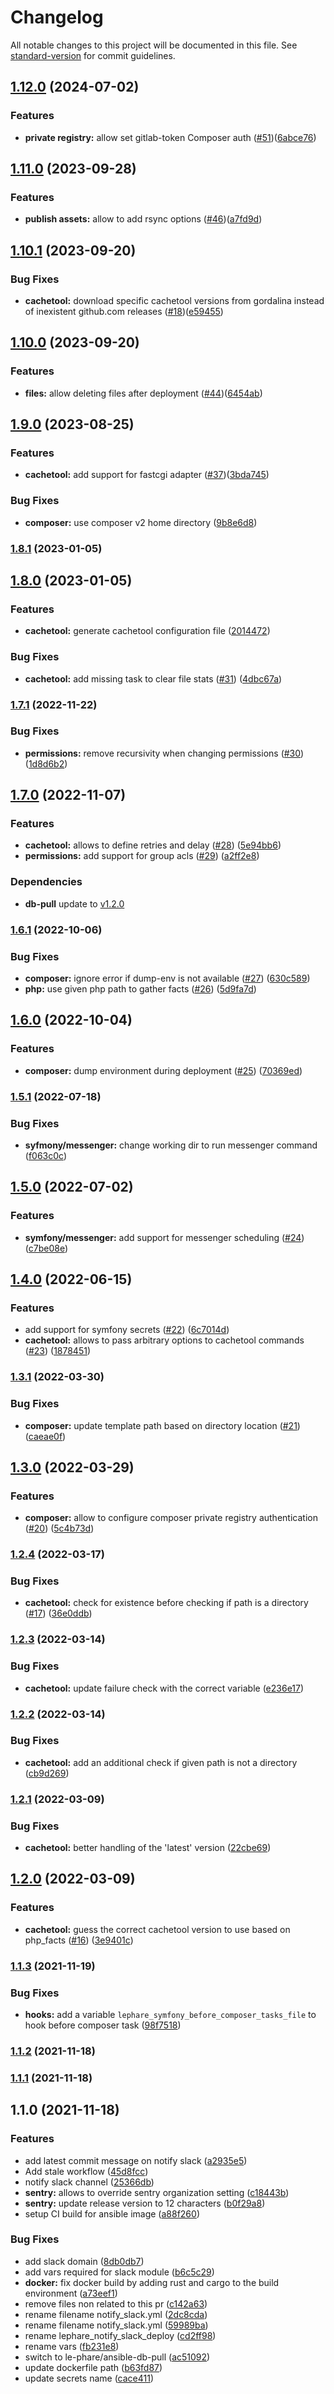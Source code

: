 # Changelog

All notable changes to this project will be documented in this file. See [standard-version](https://github.com/conventional-changelog/standard-version) for commit guidelines.

## [1.12.0](https://github.com/le-phare/ansible-deploy/compare/v1.11.0...v1.12.0) (2024-07-02)

### Features

* **private registry:** allow set gitlab-token Composer auth ([#51](https://github.com/le-phare/ansible-deploy/pull/51))([6abce76](https://github.com/le-phare/ansible-deploy/pull/51/commits/6abce764e7654c7b807c63b68b66f3c8ee85c280))

## [1.11.0](https://github.com/le-phare/ansible-deploy/compare/v1.10.1...v1.11.0) (2023-09-28)

### Features

* **publish assets:** allow to add rsync options ([#46](https://github.com/le-phare/ansible-deploy/pull/46))([a7fd9d](https://github.com/le-phare/ansible-deploy/commit/a7fd9df3e5f678a16a864b78378aa42aba594d79))

## [1.10.1](https://github.com/le-phare/ansible-deploy/compare/v1.10.0...v1.10.1) (2023-09-20)

### Bug Fixes

* **cachetool:** download specific cachetool versions from gordalina instead of inexistent github.com releases ([#18](https://github.com/le-phare/ansible-deploy/issues/18))([e59455](https://github.com/le-phare/ansible-deploy/commit/e59455d19248a37e38642c6ff2e767a4605e85e6))

## [1.10.0](https://github.com/le-phare/ansible-deploy/compare/v1.9.0...v1.10.0) (2023-09-20)

### Features

* **files:** allow deleting files after deployment ([#44](https://github.com/le-phare/ansible-deploy/issues/44))([6454ab](https://github.com/le-phare/ansible-deploy/commit/6454ab8b98d9634deda63ccfd81e20576e3bf000))

## [1.9.0](https://github.com/le-phare/ansible-deploy/compare/v1.8.1...v1.9.0) (2023-08-25)

### Features

* **cachetool:** add support for fastcgi adapter ([#37](https://github.com/le-phare/ansible-deploy/issues/37))([3bda745](https://github.com/le-phare/ansible-deploy/commit/3bda745b50f8ef1756e865ff6637d99955fe15cc))

### Bug Fixes

* **composer:** use composer v2 home directory ([9b8e6d8](https://github.com/le-phare/ansible-deploy/commit/9b8e6d87e1ac9e21e9541b8a8280a2ab5da6c5a6))

### [1.8.1](https://github.com/le-phare/ansible-deploy/compare/v1.8.0...v1.8.1) (2023-01-05)

## [1.8.0](https://github.com/le-phare/ansible-deploy/compare/v1.7.1...v1.8.0) (2023-01-05)


### Features

* **cachetool:** generate cachetool configuration file ([2014472](https://github.com/le-phare/ansible-deploy/commit/201447231d90698565e68f2a6906c647b79b945f))


### Bug Fixes

* **cachetool:** add missing task to clear file stats ([#31](https://github.com/le-phare/ansible-deploy/issues/31)) ([4dbc67a](https://github.com/le-phare/ansible-deploy/commit/4dbc67ace6c71eb5aed2f40dd39779106d34b8b4))

### [1.7.1](https://github.com/le-phare/ansible-deploy/compare/v1.7.0...v1.7.1) (2022-11-22)


### Bug Fixes

* **permissions:** remove recursivity when changing permissions ([#30](https://github.com/le-phare/ansible-deploy/issues/30)) ([1d8d6b2](https://github.com/le-phare/ansible-deploy/commit/1d8d6b2951bab9eedd1d3092aa118d054cd7d145))

## [1.7.0](https://github.com/le-phare/ansible-deploy/compare/v1.6.1...v1.7.0) (2022-11-07)


### Features

* **cachetool:** allows to define retries and delay ([#28](https://github.com/le-phare/ansible-deploy/issues/28)) ([5e94bb6](https://github.com/le-phare/ansible-deploy/commit/5e94bb67669283bb8d09646484468d2087db47d6))
* **permissions:** add support for group acls ([#29](https://github.com/le-phare/ansible-deploy/issues/29)) ([a2ff2e8](https://github.com/le-phare/ansible-deploy/commit/a2ff2e869ec40939cba6d8679e99c6a29ba55011))

### Dependencies

* **db-pull** update to [v1.2.0](https://github.com/le-phare/ansible-db-pull/blob/master/CHANGELOG.md)

### [1.6.1](https://github.com/le-phare/ansible-deploy/compare/v1.6.0...v1.6.1) (2022-10-06)


### Bug Fixes

* **composer:** ignore error if dump-env is not available ([#27](https://github.com/le-phare/ansible-deploy/issues/27)) ([630c589](https://github.com/le-phare/ansible-deploy/commit/630c5894f819b3b79866fd4300fbfe5c05ae5c95))
* **php:** use given php path to gather facts ([#26](https://github.com/le-phare/ansible-deploy/issues/26)) ([5d9fa7d](https://github.com/le-phare/ansible-deploy/commit/5d9fa7d24df2b6a911f6449b82a52b17c6926554))

## [1.6.0](https://github.com/le-phare/ansible-deploy/compare/v1.5.1...v1.6.0) (2022-10-04)


### Features

* **composer:** dump environment during deployment  ([#25](https://github.com/le-phare/ansible-deploy/issues/25)) ([70369ed](https://github.com/le-phare/ansible-deploy/commit/70369ed0e335a2dc677ac3c26aca181491b6c6e1))

### [1.5.1](https://github.com/le-phare/ansible-deploy/compare/v1.5.0...v1.5.1) (2022-07-18)


### Bug Fixes

* **syfmony/messenger:** change working dir to run messenger command ([f063c0c](https://github.com/le-phare/ansible-deploy/commit/f063c0c1dca04498ce7123476b0ea9e91b6fda87))

## [1.5.0](https://github.com/le-phare/ansible-deploy/compare/v1.4.0...v1.5.0) (2022-07-02)


### Features

* **symfony/messenger:** add support for messenger scheduling ([#24](https://github.com/le-phare/ansible-deploy/issues/24)) ([c7be08e](https://github.com/le-phare/ansible-deploy/commit/c7be08ecefbc9f78026694d8c2b8546bc288755c))

## [1.4.0](https://github.com/le-phare/ansible-deploy/compare/v1.3.1...v1.4.0) (2022-06-15)


### Features

* add support for symfony secrets ([#22](https://github.com/le-phare/ansible-deploy/issues/22)) ([6c7014d](https://github.com/le-phare/ansible-deploy/commit/6c7014d6a680561151f61a31df43dc69498e51ec))
* **cachetool:** allows to pass arbitrary options to cachetool commands ([#23](https://github.com/le-phare/ansible-deploy/issues/23)) ([1878451](https://github.com/le-phare/ansible-deploy/commit/1878451e29fd0914894fc184fa53e7470ad6dec5))

### [1.3.1](https://github.com/le-phare/ansible-deploy/compare/v1.3.0...v1.3.1) (2022-03-30)


### Bug Fixes

* **composer:** update template path based on directory location ([#21](https://github.com/le-phare/ansible-deploy/issues/21)) ([caeae0f](https://github.com/le-phare/ansible-deploy/commit/caeae0f8118f90097e0b715b744d7c7e8bff662e))

## [1.3.0](https://github.com/le-phare/ansible-deploy/compare/v1.2.4...v1.3.0) (2022-03-29)


### Features

* **composer:** allow to configure composer private registry authentication ([#20](https://github.com/le-phare/ansible-deploy/issues/20)) ([5c4b73d](https://github.com/le-phare/ansible-deploy/commit/5c4b73d86b53c9a4ff4212d3b513dbe58b6c01cb))

### [1.2.4](https://github.com/le-phare/ansible-deploy/compare/v1.2.3...v1.2.4) (2022-03-17)


### Bug Fixes

* **cachetool:** check for existence before checking if path is a directory ([#17](https://github.com/le-phare/ansible-deploy/issues/17)) ([36e0ddb](https://github.com/le-phare/ansible-deploy/commit/36e0ddb3f44e0c617b9cd665d0a53a5d24d45a38))

### [1.2.3](https://github.com/le-phare/ansible-deploy/compare/v1.2.2...v1.2.3) (2022-03-14)


### Bug Fixes

* **cachetool:** update failure check with the correct variable ([e236e17](https://github.com/le-phare/ansible-deploy/commit/e236e17512d18e323c753b62c6deda2083756d51))

### [1.2.2](https://github.com/le-phare/ansible-deploy/compare/v1.2.1...v1.2.2) (2022-03-14)


### Bug Fixes

* **cachetool:** add an additional check if given path is not a directory ([cb9d269](https://github.com/le-phare/ansible-deploy/commit/cb9d26944278523b2a1cf1134eb4021a5353cf25))

### [1.2.1](https://github.com/le-phare/ansible-deploy/compare/v1.2.0...v1.2.1) (2022-03-09)


### Bug Fixes

* **cachetool:** better handling of the 'latest' version ([22cbe69](https://github.com/le-phare/ansible-deploy/commit/22cbe69fe394c724664c686fe82d4038efe66720))

## [1.2.0](https://github.com/le-phare/ansible-deploy/compare/v1.1.3...v1.2.0) (2022-03-09)


### Features

* **cachetool:** guess the correct cachetool version to use based on php_facts ([#16](https://github.com/le-phare/ansible-deploy/issues/16)) ([3e9401c](https://github.com/le-phare/ansible-deploy/commit/3e9401ccd06d7dd704d82afc084e4f6a141be644))

### [1.1.3](https://github.com/le-phare/ansible-deploy/compare/v1.1.2...v1.1.3) (2021-11-19)


### Bug Fixes

* **hooks:** add a variable `lephare_symfony_before_composer_tasks_file` to hook before composer task ([98f7518](https://github.com/le-phare/ansible-deploy/commit/98f75186dc58211b508a5174c59bd64671c7e3f0))

### [1.1.2](https://github.com/le-phare/ansible-deploy/compare/v1.1.1...v1.1.2) (2021-11-18)

### [1.1.1](https://github.com/le-phare/ansible-deploy/compare/v1.1.0...v1.1.1) (2021-11-18)

## 1.1.0 (2021-11-18)


### Features

* add latest commit message on notify slack ([a2935e5](https://github.com/le-phare/ansible-deploy/commit/a2935e53ff26d1ef438fdd78dfdc773ad609e859))
* Add stale workflow ([45d8fcc](https://github.com/le-phare/ansible-deploy/commit/45d8fcc9e97dfea5c4cac4e9a5bf325459388d9b))
* notify slack channel ([25366db](https://github.com/le-phare/ansible-deploy/commit/25366dbc6fded848120dd5c156de657a5a4d16e8))
* **sentry:** allows to override sentry organization setting ([c18443b](https://github.com/le-phare/ansible-deploy/commit/c18443b747bba0ab18226dfadf626c985573d88e))
* **sentry:** update release version to 12 characters ([b0f29a8](https://github.com/le-phare/ansible-deploy/commit/b0f29a86f0dffd0d1b5ee22a0b7f2470e4fed252))
* setup CI build for ansible image ([a88f260](https://github.com/le-phare/ansible-deploy/commit/a88f2605e613be93ecb1cf0b18425ee4c5043767))


### Bug Fixes

* add slack domain ([8db0db7](https://github.com/le-phare/ansible-deploy/commit/8db0db72c24ae759be4e1027c7351dd43fabe416))
* add vars required for slack module ([b6c5c29](https://github.com/le-phare/ansible-deploy/commit/b6c5c296c44926410e3864f0ba172944552dfda5))
* **docker:** fix docker build by adding rust and cargo to the build environment ([a73eef1](https://github.com/le-phare/ansible-deploy/commit/a73eef16a08706aaf45a7eb4e13b1a608793189f))
* remove files non related to this pr ([c142a63](https://github.com/le-phare/ansible-deploy/commit/c142a63745d91bc4fb673984ad08f8c375b6ef83))
* rename filename notify_slack.yml ([2dc8cda](https://github.com/le-phare/ansible-deploy/commit/2dc8cda08241e08ed5ff8a8ae230ad64c40b117d))
* rename filename notify_slack.yml ([59989ba](https://github.com/le-phare/ansible-deploy/commit/59989baefe5e183ae50287a0782bf578744fe979))
* rename lephare_notify_slack_deploy ([cd2ff98](https://github.com/le-phare/ansible-deploy/commit/cd2ff982c14d28063ec3ead2d1af436b16448eda))
* rename vars ([fb231e8](https://github.com/le-phare/ansible-deploy/commit/fb231e8e26502b8499f1bdfba1388cb1a98c0fb0))
* switch to le-phare/ansible-db-pull ([ac51092](https://github.com/le-phare/ansible-deploy/commit/ac510922319fd26ff6045ce60667b0ae989b8481))
* update dockerfile path ([b63fd87](https://github.com/le-phare/ansible-deploy/commit/b63fd8789c32219de520c154ae6413b45b35fd63))
* update secrets name ([cace411](https://github.com/le-phare/ansible-deploy/commit/cace41191d2df38369c909592fe6a7d43de55fe1))
